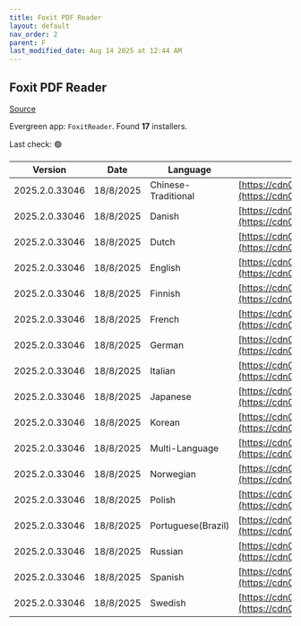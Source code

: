 ```yaml
---
title: Foxit PDF Reader
layout: default
nav_order: 2
parent: F
last_modified_date: Aug 14 2025 at 12:44 AM
---
```


## Foxit PDF Reader

[Source](https://www.foxitsoftware.com/pdf-reader/)

Evergreen app: `FoxitReader`. Found **17** installers.

Last check: 🟢

| Version        | Date      | Language            | URI                                                                                                                                                                                                                      |
| -------------- | --------- | ------------------- | ------------------------------------------------------------------------------------------------------------------------------------------------------------------------------------------------------------------------ |
| 2025.2.0.33046 | 18/8/2025 | Chinese-Traditional | [https://cdn01.foxitsoftware.com/product/reader/desktop/win/2025.2.0/FoxitPDFReader20252_L10N_Setup_x64.msi](https://cdn01.foxitsoftware.com/product/reader/desktop/win/2025.2.0/FoxitPDFReader20252_L10N_Setup_x64.msi) |
| 2025.2.0.33046 | 18/8/2025 | Danish              | [https://cdn01.foxitsoftware.com/product/reader/desktop/win/2025.2.0/FoxitPDFReader20252_L10N_Setup_x64.msi](https://cdn01.foxitsoftware.com/product/reader/desktop/win/2025.2.0/FoxitPDFReader20252_L10N_Setup_x64.msi) |
| 2025.2.0.33046 | 18/8/2025 | Dutch               | [https://cdn01.foxitsoftware.com/product/reader/desktop/win/2025.2.0/FoxitPDFReader20252_L10N_Setup_x64.msi](https://cdn01.foxitsoftware.com/product/reader/desktop/win/2025.2.0/FoxitPDFReader20252_L10N_Setup_x64.msi) |
| 2025.2.0.33046 | 18/8/2025 | English             | [https://cdn01.foxitsoftware.com/product/reader/desktop/win/2025.1.0/FoxitPDFReader20251_enu_Setup.msi](https://cdn01.foxitsoftware.com/product/reader/desktop/win/2025.1.0/FoxitPDFReader20251_enu_Setup.msi)           |
| 2025.2.0.33046 | 18/8/2025 | Finnish             | [https://cdn01.foxitsoftware.com/product/reader/desktop/win/2025.2.0/FoxitPDFReader20252_L10N_Setup_x64.msi](https://cdn01.foxitsoftware.com/product/reader/desktop/win/2025.2.0/FoxitPDFReader20252_L10N_Setup_x64.msi) |
| 2025.2.0.33046 | 18/8/2025 | French              | [https://cdn01.foxitsoftware.com/product/reader/desktop/win/2025.2.0/FoxitPDFReader20252_L10N_Setup_x64.msi](https://cdn01.foxitsoftware.com/product/reader/desktop/win/2025.2.0/FoxitPDFReader20252_L10N_Setup_x64.msi) |
| 2025.2.0.33046 | 18/8/2025 | German              | [https://cdn01.foxitsoftware.com/product/reader/desktop/win/2025.2.0/FoxitPDFReader20252_L10N_Setup_x64.msi](https://cdn01.foxitsoftware.com/product/reader/desktop/win/2025.2.0/FoxitPDFReader20252_L10N_Setup_x64.msi) |
| 2025.2.0.33046 | 18/8/2025 | Italian             | [https://cdn01.foxitsoftware.com/product/reader/desktop/win/2025.2.0/FoxitPDFReader20252_L10N_Setup_x64.msi](https://cdn01.foxitsoftware.com/product/reader/desktop/win/2025.2.0/FoxitPDFReader20252_L10N_Setup_x64.msi) |
| 2025.2.0.33046 | 18/8/2025 | Japanese            | [https://cdn01.foxitsoftware.com/product/reader/desktop/win/2025.2.0/FoxitPDFReader20252_L10N_Setup_x64.msi](https://cdn01.foxitsoftware.com/product/reader/desktop/win/2025.2.0/FoxitPDFReader20252_L10N_Setup_x64.msi) |
| 2025.2.0.33046 | 18/8/2025 | Korean              | [https://cdn01.foxitsoftware.com/product/reader/desktop/win/2025.2.0/FoxitPDFReader20252_L10N_Setup_x64.msi](https://cdn01.foxitsoftware.com/product/reader/desktop/win/2025.2.0/FoxitPDFReader20252_L10N_Setup_x64.msi) |
| 2025.2.0.33046 | 18/8/2025 | Multi-Language      | [https://cdn01.foxitsoftware.com/product/reader/desktop/win/2025.1.0/FoxitPDFReader20251_enu_Setup.msi](https://cdn01.foxitsoftware.com/product/reader/desktop/win/2025.1.0/FoxitPDFReader20251_enu_Setup.msi)           |
| 2025.2.0.33046 | 18/8/2025 | Norwegian           | [https://cdn01.foxitsoftware.com/product/reader/desktop/win/2025.2.0/FoxitPDFReader20252_L10N_Setup_x64.msi](https://cdn01.foxitsoftware.com/product/reader/desktop/win/2025.2.0/FoxitPDFReader20252_L10N_Setup_x64.msi) |
| 2025.2.0.33046 | 18/8/2025 | Polish              | [https://cdn01.foxitsoftware.com/product/reader/desktop/win/2025.2.0/FoxitPDFReader20252_L10N_Setup_x64.msi](https://cdn01.foxitsoftware.com/product/reader/desktop/win/2025.2.0/FoxitPDFReader20252_L10N_Setup_x64.msi) |
| 2025.2.0.33046 | 18/8/2025 | Portuguese(Brazil)  | [https://cdn01.foxitsoftware.com/product/reader/desktop/win/2025.1.0/FoxitPDFReader20251_enu_Setup.msi](https://cdn01.foxitsoftware.com/product/reader/desktop/win/2025.1.0/FoxitPDFReader20251_enu_Setup.msi)           |
| 2025.2.0.33046 | 18/8/2025 | Russian             | [https://cdn01.foxitsoftware.com/product/reader/desktop/win/2025.2.0/FoxitPDFReader20252_L10N_Setup_x64.msi](https://cdn01.foxitsoftware.com/product/reader/desktop/win/2025.2.0/FoxitPDFReader20252_L10N_Setup_x64.msi) |
| 2025.2.0.33046 | 18/8/2025 | Spanish             | [https://cdn01.foxitsoftware.com/product/reader/desktop/win/2025.2.0/FoxitPDFReader20252_L10N_Setup_x64.msi](https://cdn01.foxitsoftware.com/product/reader/desktop/win/2025.2.0/FoxitPDFReader20252_L10N_Setup_x64.msi) |
| 2025.2.0.33046 | 18/8/2025 | Swedish             | [https://cdn01.foxitsoftware.com/product/reader/desktop/win/2025.2.0/FoxitPDFReader20252_L10N_Setup_x64.msi](https://cdn01.foxitsoftware.com/product/reader/desktop/win/2025.2.0/FoxitPDFReader20252_L10N_Setup_x64.msi) |
